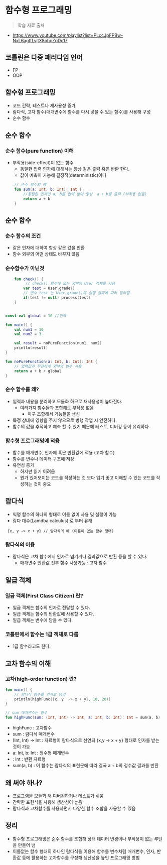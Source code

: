 # 함수형 프로그래밍

> 학습 자료 출처
 - https://www.youtube.com/playlist?list=PLccJpFPBw-NxL6agtfLvjtX8ohcZqDc17
 
## 코틀린은 다중 패러다임 언어
 - FP
 - OOP

## 함수형 프로그래밍
 - 코드 간략, 테스트나 재사용성 증가
 - 람다식, 고차 함수(매개변수에 함수를 다시 넣을 수 있는 함수)를 사용해 구성
 - 순수 함수

## 순수 함수
### 순수 함수(pure function) 이해
- 부작용(side-effect)이 없는 함수
   - 동일한 입력 인자에 대해서는 항상 같은 출력 혹은 반환 한다.
   - 값이 예측이 가능해 결졍적(deterministic)이다

```kotlin
    // 순수 함수의 예
    fun sum(a: Int, b: Int): Int {
        //동일한 인자인 a, b를 입력 받아 항상  a + b를 출력 (부작용 없음)
        return a + b 
    }
```

## 순수 함수

### 순수 함수의 조건
 - 같은 인자에 대하여 항상 같은 값을 반환
 - 함수 외부의 어떤 상태도 바꾸지 않음

### 순수함수가 아닌것
```kotlin
    fun check() {
         // check() 함수에 없는 외부의 User 객체를 사용
        var test = User.grade()
        // 변수 test 는 User.grade()의 실행 결과에 따라 달라짐
        if(test != null) process(test)
    }
```

```kotlin

const val global = 10 //전역

fun main() {
    val num1 = 10
    val num2 = 3

    val result = noPureFunction(num1, num2)
    println(result)
}

fun noPureFunction(a: Int, b: Int): Int {
    // 입력값과 무관하게 외부의 변수 사용
    return a + b + global
}
```


### 순수 함수를 왜? 
   - 입력과 내용을 분리하고 모듈화 하므로 재사용성이 높아진다.
     - 여러가지 함수들과 조합해도 부작용 없음
       - 마구 조합해서 기능들을 생성
   - 특정 상태에 영향을 주지 않으므로 병행 작업 시 안전하다.
   - 함수의 값을 추적하고 예측 할 수 있기 때문에 테스트, 디버깅 등이 유리하다.

### 함수형 프로그래밍에 적용
   - 함수를 매개변수, 인자에 혹은 반환값에 적용 (고차 함수)
   - 함수를 변수나 데이터 구조에 저장
   - 유연성 증가
     - 하지만 읽기 어려움
     - 뭔가 있어보이는 코드를 작성하는 것 보다 읽기 좋고 이해할 수 있는 코드를 작성하는 것이 중요

## 람다식
 - 익명 함수의 하나의 형태로 이름 없이 사용 및 실행이 가능
 - 람다 대수(Lamdba calculus) 로 부터 유래

```
 {x, y -> x + y} // 람다식의 예 (이름이 없는 함수 형태)
```

### 람다식의 이용
- 람다식은 고차 함수에서 인자로 넘기거나 결과값으로 반환 등을 할 수 있다.
  - 매개변수 반환값 전부 함수 사용가능 : 고차 함수

## 일급 객체

### 일급 객체(First Class Citizen) 란? 
 - 일급 객체는 함수의 인자로 전달할 수 있다.
 - 일급 객체는 함수의 반환값에 사용할 수 있다.
 - 일급 객체는 변수에 담을 수 있다.

### 코틀린에서 함수는 1급 객체로 다룸
 - 1급 함수라고도 한다.


## 고차 함수의 이해
### 고차(high-order function) 란?

```kotlin
fun main() {
    // 람다식 함수를 인자로 넘김
    println(highFunc({x, y  -> x + y}, 10, 20)) 
}

// sum 매개변수는 함수
fun highFunc(sum: (Int, Int) -> Int, a: Int, b: Int): Int = sum(a, b)
```

- highFunc : 고차함수
- sum : 람다식 매개변수
-  (Int, Int) -> Int : 자료형이 람다식으로 선언되 {x,y -> x + y} 형태로 인자를 받는 것이 가능
- a: Int, b: Int : 정수형 매개변수
- : Int  : 반환 자료형
-  sum(a, b) : 이 함수는 람다식의 표현문에 따라 결국 a + b의 정수값 결과를 반환


## 왜 써야 하나?
 - 프로그램을 모듈화 해 디버깅하거나 테스트가 쉬움
 - 간략한 표현식을 사용해 생산성이 높음
 - 람다식과 고차함수를 사용하면서 다양한 함수 조합을 사용할 수 있음

## 정리 
- 함수형 프로그래밍은 순수 함수를 조합해 상태 데이터 변경이나 부작용이 없는 루틴을 만들어 냄
- 이름없는 함수 형태의 하나인 람다식을 이용해 함수를 변수처럼 매개변수, 인자, 반환값 등에 활용하는 고차함수를 구성해 생산성을 높인 프로그래밍 방법


